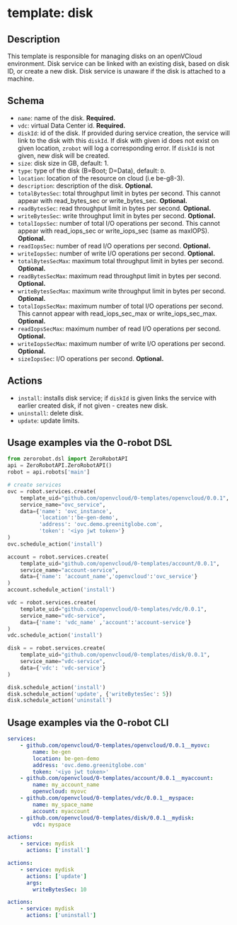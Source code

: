 # template: disk

## Description

This template is responsible for managing disks on an openVCloud environment.
Disk service can be linked with an existing disk, based on disk ID, or create a new disk.
Disk service is unaware if the disk is attached to a machine.

## Schema

- `name`: name of the disk. **Required.**
- `vdc`: virtual Data Center id. **Required.**
- `diskId`: id of the disk. If provided during service creation, the service will link to the disk with this `diskId`. If disk with given id does not exist on given location, `zrobot` will log a corresponding error.
 If `diskId` is not given, new disk will be created.
- `size`: disk size in GB, default: 1.
- `type`: type of the disk (B=Boot; D=Data), default: `D`.
- `location`: location of the resource on cloud (i.e be-g8-3).
- `description`: description of the disk. **Optional.**
- `totalBytesSec`: total throughput limit in bytes per second. This cannot appear with read_bytes_sec or write_bytes_sec. **Optional.**
- `readBytesSec`: read throughput limit in bytes per second. **Optional.**
- `writeBytesSec`: write throughput limit in bytes per second. **Optional.**
- `totalIopsSec`: number of total I/O operations per second. This cannot appear with read_iops_sec or write_iops_sec (same as maxIOPS). **Optional.**
- `readIopsSec`: number of read I/O operations per second. **Optional.**
- `writeIopsSec`: number of write I/O operations per second. **Optional.**
- `totalBytesSecMax`: maximum total throughput limit in bytes per second. **Optional.**
- `readBytesSecMax`: maximum read throughput limit in bytes per second. **Optional.**
- `writeBytesSecMax`: maximum write throughput limit in bytes per second. **Optional.**
- `totalIopsSecMax`: maximum number of total I/O operations per second. This cannot appear with read_iops_sec_max or write_iops_sec_max. **Optional.**
- `readIopsSecMax`: maximum number of read I/O operations per second. **Optional.**
- `writeIopsSecMax`: maximum number of write I/O operations per second. **Optional.**
- `sizeIopsSec`: I/O operations per second. **Optional.**

## Actions

- `install`: installs disk service; if `diskId` is given links the service with earlier created disk, if not given - creates new disk.
- `uninstall`: delete disk.
- `update`: update limits.

## Usage examples via the 0-robot DSL

``` python
from zerorobot.dsl import ZeroRobotAPI
api = ZeroRobotAPI.ZeroRobotAPI()
robot = api.robots['main']

# create services
ovc = robot.services.create(
    template_uid="github.com/openvcloud/0-templates/openvcloud/0.0.1",
    service_name="ovc_service",
    data={'name': 'ovc_instance',
          'location':'be-gen-demo', 
          'address': 'ovc.demo.greenitglobe.com',
          'token': '<iyo jwt token>'}
)
ovc.schedule_action('install')

account = robot.services.create(
    template_uid="github.com/openvcloud/0-templates/account/0.0.1",
    service_name="account-service",
    data={'name': 'account_name','openvcloud':'ovc_service'}
)
account.schedule_action('install')

vdc = robot.services.create(
    template_uid="github.com/openvcloud/0-templates/vdc/0.0.1",
    service_name="vdc-service",
    data={'name': 'vdc_name' ,'account':'account-service'}
)
vdc.schedule_action('install')

disk = = robot.services.create(
    template_uid="github.com/openvcloud/0-templates/disk/0.0.1",
    service_name="vdc-service",
    data={'vdc': 'vdc-service'}
)

disk.schedule_action('install')
disk.schedule_action('update', {'writeBytesSec': 5})
disk.schedule_action('uninstall')
```

## Usage examples via the 0-robot CLI

``` yaml
services:
    - github.com/openvcloud/0-templates/openvcloud/0.0.1__myovc:
        name: be-gen
        location: be-gen-demo
        address: 'ovc.demo.greenitglobe.com'
        token: '<iyo jwt token>'
    - github.com/openvcloud/0-templates/account/0.0.1__myaccount:
        name: my_account_name
        openvcloud: myovc
    - github.com/openvcloud/0-templates/vdc/0.0.1__myspace:
        name: my_space_name
        account: myaccount
    - github.com/openvcloud/0-templates/disk/0.0.1__mydisk:
        vdc: myspace

actions:
    - service: mydisk
      actions: ['install']
```

``` yaml
actions:
    - service: mydisk
      actions: ['update']
      args:
        writeBytesSec: 10
```

``` yaml
actions:
    - service: mydisk
      actions: ['uninstall']
```